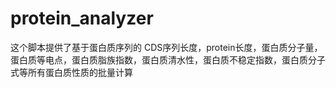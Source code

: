# protein_analyzer
这个脚本提供了基于蛋白质序列的 CDS序列长度，protein长度，蛋白质分子量，蛋白质等电点，蛋白质脂族指数，蛋白质清水性，蛋白质不稳定指数，蛋白质分子式等所有蛋白质性质的批量计算
